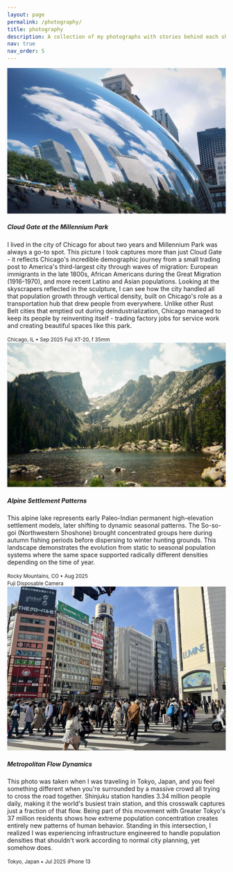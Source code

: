 ```yaml
---
layout: page
permalink: /photography/
title: photography
description: A collection of my photographs with stories behind each shot.
nav: true
nav_order: 5
---
```


<div class="row mt-3">
  <div class="col-sm-6 mb-4">
    <img src="/assets/img/bean.jpg" class="img-fluid rounded" alt="Cloud Gate at the Millennium Park">
    <h5 class="mt-3">Cloud Gate at the Millennium Park</h5>
    <p>I lived in the city of Chicago for about two years and Millennium Park was always a go-to spot. This picture I took captures more than just Cloud Gate - it reflects Chicago's incredible demographic journey from a small trading post to America's third-largest city through waves of migration: European immigrants in the late 1800s, African Americans during the Great Migration (1916-1970), and more recent Latino and Asian populations. Looking at the skyscrapers reflected in the sculpture, I can see how the city handled all that population growth through vertical density, built on Chicago's role as a transportation hub that drew people from everywhere. Unlike other Rust Belt cities that emptied out during deindustrialization, Chicago managed to keep its people by reinventing itself - trading factory jobs for service work and creating beautiful spaces like this park.</p>
    <small class="text-muted"><i class="fas fa-map-marker-alt"></i> Chicago, IL • Sep 2025</small>
    <small class="text-muted d-block"><i class="fas fa-camera"></i> Fuji XT-20, f 35mm</small>
  </div>
  
  <div class="col-sm-6 mb-4">
    <img src="/assets/img/rocky.jpg" class="img-fluid rounded" alt="Alpine Lake in the Rocky Mountains">
    <h5 class="mt-3">Alpine Settlement Patterns</h5>
    <p>This alpine lake represents early Paleo-Indian permanent high-elevation settlement models, later shifting to dynamic seasonal patterns. The So-so-goi (Northwestern Shoshone) brought concentrated groups here during autumn fishing periods before dispersing to winter hunting grounds. This landscape demonstrates the evolution from static to seasonal population systems where the same space supported radically different densities depending on the time of year.</p>
    <small class="text-muted"><i class="fas fa-map-marker-alt"></i> Rocky Mountains, CO • Aug 2025</small>
    <br>
    <small class="text-muted"><i class="fas fa-camera"></i> Fuji Disposable Camera</small>
  </div>
</div>

<div class="row">
  <div class="col-sm-6 mb-4">
    <img src="/assets/img/tokyo.jpg" class="img-fluid rounded" alt="Shibuya Crossing in Tokyo">
    <h5 class="mt-3">Metropolitan Flow Dynamics</h5>
    <p>This photo was taken when I was traveling in Tokyo, Japan, and you feel something different when you're surrounded by a massive crowd all trying to cross the road together. Shinjuku station handles 3.34 million people daily, making it the world's busiest train station, and this crosswalk captures just a fraction of that flow. Being part of this movement with Greater Tokyo's 37 million residents shows how extreme population concentration creates entirely new patterns of human behavior. Standing in this intersection, I realized I was experiencing infrastructure engineered to handle population densities that shouldn't work according to normal city planning, yet somehow does.</p>
    <small class="text-muted"><i class="fas fa-map-marker-alt"></i> Tokyo, Japan • Jul 2025</small>
    <small class="text-muted d-block"><i class="fas fa-camera"></i> iPhone 13</small>
  </div>
</div>

<style>
/* Additional styling for photography page */
.photography-item {
  margin-bottom: 2rem;
}

.photography-item img {
  transition: transform 0.3s ease;
}

.photography-item:hover img {
  transform: scale(1.02);
}

.photo-description {
  text-align: justify;
  line-height: 1.6;
}

.photo-meta {
  color: var(--global-text-color-light);
}

@media (max-width: 768px) {
  .photography-item {
    margin-bottom: 1.5rem;
  }
}
</style>

